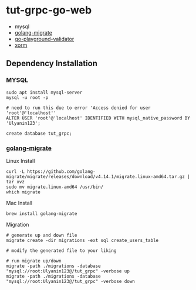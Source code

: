 # tut-grpc-go-web

- mysql
- [golang-migrate](https://github.com/golang-migrate/migrate)
- [go-playground-validator](github.com/go-playground/validator)
- [xorm](https://github.com/go-xorm/xorm)

## Dependency Installation

### MYSQL

```shell
sudo apt install mysql-server
mysql -u root -p

# need to run this due to error 'Access denied for user 'root'@'localhost''
ALTER USER 'root'@'localhost' IDENTIFIED WITH mysql_native_password BY 'Ulyanin123';

create database tut_grpc;
```

### [golang-migrate](https://github.com/golang-migrate/migrate)

Linux Install

```shell
curl -L https://github.com/golang-migrate/migrate/releases/download/v4.14.1/migrate.linux-amd64.tar.gz | tar xvz
sudo mv migrate.linux-amd64 /usr/bin/
which migrate
```

Mac Install

```shell
brew install golang-migrate

```

Migration

```shell
# generate up and down file
migrate create -dir migrations -ext sql create_users_table

# modify the generated file to your liking

# run migrate up/down
migrate -path ./migrations -database "mysql://root:Ulyanin123@/tut_grpc" -verbose up
migrate -path ./migrations -database "mysql://root:Ulyanin123@/tut_grpc" -verbose down
```

